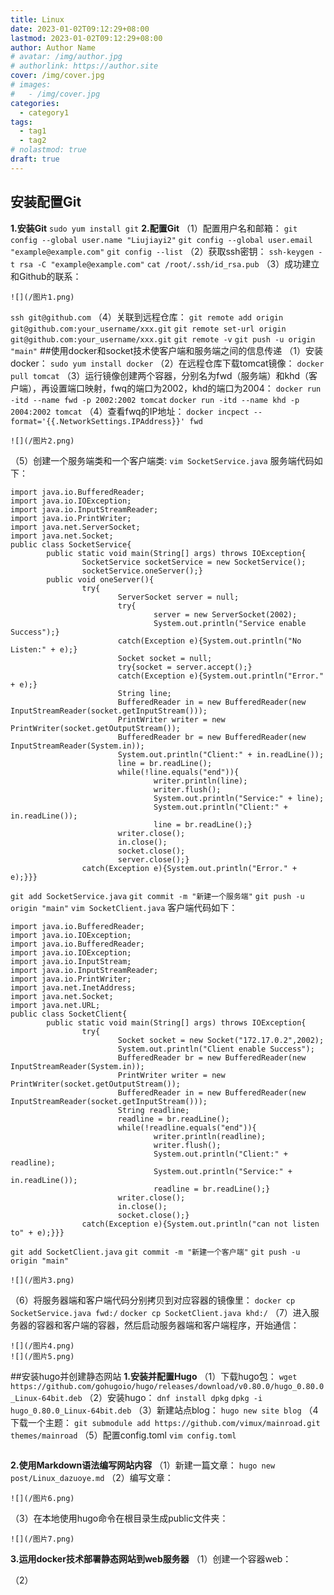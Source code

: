 ```yaml
---
title: Linux
date: 2023-01-02T09:12:29+08:00
lastmod: 2023-01-02T09:12:29+08:00
author: Author Name
# avatar: /img/author.jpg
# authorlink: https://author.site
cover: /img/cover.jpg
# images:
#   - /img/cover.jpg
categories:
  - category1
tags:
  - tag1
  - tag2
# nolastmod: true
draft: true
---
```

## 安装配置Git
**1.安装Git**
`sudo yum install git`
**2.配置Git**
（1）配置用户名和邮箱：
`git config --global user.name "Liujiayi2"`
`git config --global user.email "example@example.com"`
`git config --list`
（2）获取ssh密钥：
`ssh-keygen -t rsa -C "example@example.com"`
`cat /root/.ssh/id_rsa.pub`
（3）成功建立和Github的联系：
```
![](/图片1.png)
```
`ssh git@github.com`
（4）关联到远程仓库：
`git remote add origin git@github.com:your_username/xxx.git`
`git remote set-url origin git@github.com:your_username/xxx.git`
`git remote -v`
`git push -u origin "main"`
##使用docker和socket技术使客户端和服务端之间的信息传递
（1）安装docker：
`sudo yum install docker`
（2）在远程仓库下载tomcat镜像：
`docker pull tomcat`
（3）运行镜像创建两个容器，分别名为fwd（服务端）和khd（客户端），再设置端口映射，fwq的端口为2002，khd的端口为2004：
`docker run -itd --name fwd -p 2002:2002 tomcat`
`docker run -itd --name khd -p 2004:2002 tomcat`
（4）查看fwq的IP地址：
`docker incpect --format='{{.NetworkSettings.IPAddress}}' fwd`
```
![](/图片2.png)
```
（5）创建一个服务端类和一个客户端类:
`vim SocketService.java`
服务端代码如下：
```
import java.io.BufferedReader;
import java.io.IOException;
import java.io.InputStreamReader;
import java.io.PrintWriter;
import java.net.ServerSocket;
import java.net.Socket;
public class SocketService{
        public static void main(String[] args) throws IOException{
                SocketService socketService = new SocketService();
                socketService.oneServer();}
        public void oneServer(){
                try{
                        ServerSocket server = null;
                        try{
                                server = new ServerSocket(2002);
                                System.out.println("Service enable Success");}
                        catch(Exception e){System.out.println("No Listen:" + e);}
                        Socket socket = null;
                        try{socket = server.accept();}
                        catch(Exception e){System.out.println("Error." + e);}
                        String line;
                        BufferedReader in = new BufferedReader(new InputStreamReader(socket.getInputStream()));
                        PrintWriter writer = new PrintWriter(socket.getOutputStream());
                        BufferedReader br = new BufferedReader(new InputStreamReader(System.in));
                        System.out.println("Client:" + in.readLine());
                        line = br.readLine();
                        while(!line.equals("end")){
                                writer.println(line);
                                writer.flush();
                                System.out.println("Service:" + line);
                                System.out.println("Client:" + in.readLine());
                                line = br.readLine();}
                        writer.close();
                        in.close();
                        socket.close();
                        server.close();}
                catch(Exception e){System.out.println("Error." + e);}}}
```
`git add SocketService.java`
`git commit -m "新建一个服务端"`
`git push -u origin "main"`
`vim SocketClient.java`
客户端代码如下：
```
import java.io.BufferedReader;
import java.io.IOException;
import java.io.BufferedReader;
import java.io.IOException;
import java.io.InputStream;
import java.io.InputStreamReader;
import java.io.PrintWriter;
import java.net.InetAddress;
import java.net.Socket;
import java.net.URL;
public class SocketClient{
        public static void main(String[] args) throws IOException{
                try{
                        Socket socket = new Socket("172.17.0.2",2002);
                        System.out.println("Client enable Success");
                        BufferedReader br = new BufferedReader(new InputStreamReader(System.in));
                        PrintWriter writer = new PrintWriter(socket.getOutputStream());
                        BufferedReader in = new BufferedReader(new InputStreamReader(socket.getInputStream()));
                        String readline;
                        readline = br.readLine();
                        while(!readline.equals("end")){
                                writer.println(readline);
                                writer.flush();
                                System.out.println("Client:" + readline);
                                System.out.println("Service:" + in.readLine());
                                readline = br.readLine();}
                        writer.close();
                        in.close();
                        socket.close();}
                catch(Exception e){System.out.println("can not listen to" + e);}}}
```
`git add SocketClient.java`
`git commit -m "新建一个客户端"`
`git push -u origin "main"`
```
![](/图片3.png)
```
（6）将服务器端和客户端代码分别拷贝到对应容器的镜像里：
`docker cp SocketService.java fwd:/`
`docker cp SocketClient.java khd:/`
（7）进入服务器的容器和客户端的容器，然后启动服务器端和客户端程序，开始通信：
```
![](/图片4.png)
![](/图片5.png)
```
##安装hugo并创建静态网站
**1.安装并配置Hugo**
（1）下载hugo包：
`wget https://github.com/gohugoio/hugo/releases/download/v0.80.0/hugo_0.80.0_Linux-64bit.deb`
（2）安装hugo：
`dnf install dpkg`
`dpkg -i hugo_0.80.0_Linux-64bit.deb`
（3）新建站点blog：
`hugo new site blog`
（4下载一个主题：
`git submodule add https://github.com/vimux/mainroad.git themes/mainroad`
（5）配置config.toml
`vim config.toml`
```

```
**2.使用Markdown语法编写网站内容**
（1）新建一篇文章：
`hugo new post/Linux_dazuoye.md`
（2）编写文章：
```
![](/图片6.png)
```
（3）在本地使用hugo命令在根目录生成public文件夹：
```
![](/图片7.png)
```
**3.运用docker技术部署静态网站到web服务器**
（1）创建一个容器web：

（2）

